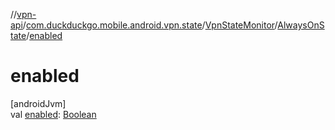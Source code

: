 //[vpn-api](../../../../index.md)/[com.duckduckgo.mobile.android.vpn.state](../../index.md)/[VpnStateMonitor](../index.md)/[AlwaysOnState](index.md)/[enabled](enabled.md)

# enabled

[androidJvm]\
val [enabled](enabled.md): [Boolean](https://kotlinlang.org/api/latest/jvm/stdlib/kotlin/-boolean/index.html)
